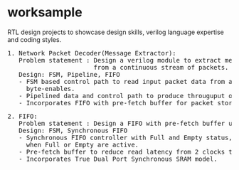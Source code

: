 # worksample
RTL design projects to showcase design skills, verilog language expertise and coding styles.
<pre>
1. Network Packet Decoder(Message Extractor):
   Problem statement : Design a verilog module to extract message payloads with variable lengths 
                       from a continuous stream of packets.
   Design: FSM, Pipeline, FIFO
   - FSM based control path to read input packet data from a FIFO and output the message data and 
     byte-enables.
   - Pipelined data and control path to produce througuput of 1 full message on every clock.
   - Incorporates FIFO with pre-fetch buffer for packet storage.
</pre>
   
<pre>
2. FIFO:
   Problem statement : Design a FIFO with pre-fetch buffer using SRAM model.
   Design: FSM, Synchronous FIFO
   - Synchronous FIFO controller with Full and Empty status, with protection to block writes and reads
     when Full or Empty are active.
   - Pre-fetch buffer to reduce read latency from 2 clocks to 1 clock for continuous reads.
   - Incorporates True Dual Port Synchronous SRAM model.
   
</pre>

